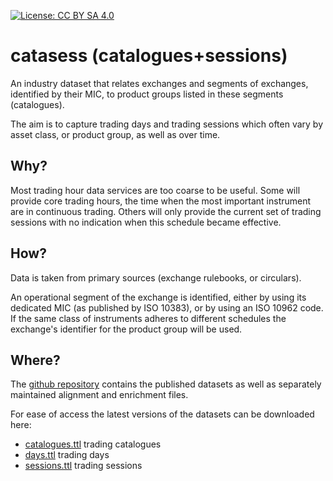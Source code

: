 [![License: CC BY SA 4.0](https://img.shields.io/badge/License-CC_BY_SA_4.0-lightgrey.svg)](https://creativecommons.org/licenses/by-sa/4.0/)

catasess (catalogues+sessions)
==============================

An industry dataset that relates exchanges and segments of exchanges,
identified by their MIC, to product groups listed in these segments (catalogues).

The aim is to capture trading days and trading sessions which often vary by
asset class, or product group, as well as over time.


Why?
----

Most trading hour data services are too coarse to be useful.
Some will provide core trading hours, the time when the most important
instrument are in continuous trading.
Others will only provide the current set of trading sessions with no
indication when this schedule became effective.


How?
----

Data is taken from primary sources (exchange rulebooks, or circulars).

An operational segment of the exchange is identified, either by using
its dedicated MIC (as published by ISO 10383), or by using an ISO 10962
code.  If the same class of instruments adheres to different schedules
the exchange's identifier for the product group will be used.


Where?
------

The [github repository](https://github.com/ga-group/catasess/)
contains the published datasets as well as separately maintained
alignment and enrichment files.

For ease of access the latest versions of the datasets can be
downloaded here:

- [catalogues.ttl](catalogues.ttl) trading catalogues
- [days.ttl](days.ttl) trading days
- [sessions.ttl](sessions.ttl) trading sessions
